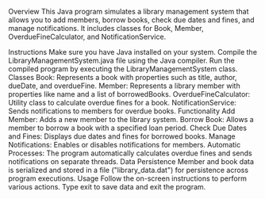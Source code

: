 Overview
This Java program simulates a library management system that allows you to add members, borrow books, check due dates and fines, and manage notifications. It includes classes for Book, Member, OverdueFineCalculator, and NotificationService.

Instructions
Make sure you have Java installed on your system.
Compile the LibraryManagementSystem.java file using the Java compiler.
Run the compiled program by executing the LibraryManagementSystem class.
Classes
Book: Represents a book with properties such as title, author, dueDate, and overdueFine.
Member: Represents a library member with properties like name and a list of borrowedBooks.
OverdueFineCalculator: Utility class to calculate overdue fines for a book.
NotificationService: Sends notifications to members for overdue books.
Functionality
Add Member: Adds a new member to the library system.
Borrow Book: Allows a member to borrow a book with a specified loan period.
Check Due Dates and Fines: Displays due dates and fines for borrowed books.
Manage Notifications: Enables or disables notifications for members.
Automatic Processes: The program automatically calculates overdue fines and sends notifications on separate threads.
Data Persistence
Member and book data is serialized and stored in a file ("library_data.dat") for persistence across program executions.
Usage
Follow the on-screen instructions to perform various actions.
Type exit to save data and exit the program.

